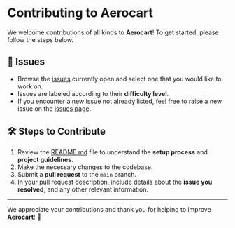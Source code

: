 # Contributing to Aerocart

We welcome contributions of all kinds to **Aerocart**! To get started, please follow the steps below.

## 🚀 Issues

- Browse the [issues](https://github.com/Archish007/Aerocart/issues) currently open and select one that you would like to work on.
- Issues are labeled according to their **difficulty level**.
- If you encounter a new issue not already listed, feel free to raise a new issue on the [issues page](https://github.com/Archish007/Aerocart/issues).

## 🛠️ Steps to Contribute

1. Review the [README.md](./README.md) file to understand the **setup process** and **project guidelines**.
2. Make the necessary changes to the codebase.
3. Submit a **pull request** to the `main` branch.
4. In your pull request description, include details about the **issue you resolved**, and any other relevant information.

---

We appreciate your contributions and thank you for helping to improve **Aerocart**! 🙌
